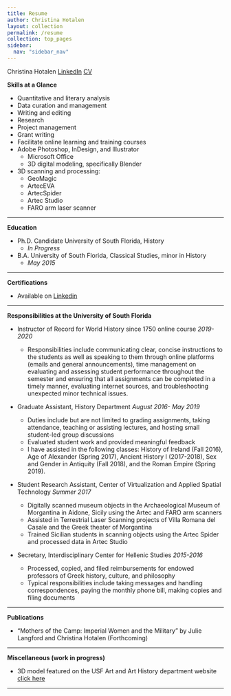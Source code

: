 ```yaml
---
title: Resume
author: Christina Hotalen
layout: collection
permalink: /resume
collection: top_pages
sidebar:
  nav: "sidebar_nav"
---
```


Christina Hotalen
[LinkedIn](https://www.linkedin.com/in/christinahotalen/) [CV](https://www.dropbox.com/s/lw9hxrubzh6i3dm/Christina%20Hotalen%20CV.docx?dl=0)

**Skills at a Glance**
- Quantitative and literary analysis
- Data curation and management
- Writing and editing
- Research
- Project management
- Grant writing
- Facilitate online learning and training courses
- Adobe Photoshop, InDesign, and Illustrator
	- Microsoft Office
	- 3D digital modeling, specifically Blender
- 3D scanning and processing:
	- GeoMagic
	- ArtecEVA
	- ArtecSpider
	- Artec Studio
	- FARO arm laser scanner

--- 

**Education**
- Ph.D. Candidate University of South Florida, History
	- *In Progress*
- B.A. University of South Florida, Classical Studies, minor in History
	- *May 2015*

---

**Certifications**
- Available on [Linkedin](https://www.linkedin.com/in/christinahotalen/)

---

**Responsibilities at the University of South Florida**
- Instructor of Record for World History since 1750 online course *2019-2020*
	- Responsibilities include communicating clear, concise instructions to the students as well as speaking to them through online platforms (emails and general announcements), time management on evaluating and assessing student performance throughout the semester and ensuring that all assignments can be completed in a timely manner, evaluating internet sources, and troubleshooting unexpected minor technical issues.

- Graduate Assistant, History Department *August 2016- May 2019*
	- Duties include but are not limited to grading assignments, taking attendance, teaching or assisting lectures, and hosting small student-led group discussions
	- Evaluated student work and provided meaningful feedback
	- I have assisted in the following classes: History of Ireland (Fall 2016), Age of Alexander (Spring 2017), Ancient History I (2017-2018), Sex and Gender in Antiquity (Fall 2018), and the Roman Empire (Spring 2019).

- Student Research Assistant, Center of Virtualization and Applied Spatial Technology *Summer 2017*
	- Digitally scanned museum objects in the Archaeological Museum of Morgantina in Aidone, Sicily using the Artec and FARO arm scanners
	- Assisted in Terrestrial Laser Scanning projects of Villa Romana del Casale and the Greek theater of Morgantina
	- Trained Sicilian students in scanning objects using the Artec Spider and processed data in Artec Studio

- Secretary, Interdisciplinary Center for Hellenic Studies *2015-2016*
	- Processed, copied, and filed reimbursements for endowed professors of Greek history, culture, and philosophy
	- Typical responsibilities include taking messages and handling correspondences, paying the monthly phone bill, making copies and filing documents

---

**Publications**
- “Mothers of the Camp: Imperial Women and the Military” by Julie Langford and Christina Hotalen (Forthcoming)

---

**Miscellaneous (work in progress)**
- 3D model featured on the USF Art and Art History department website [click here](https://www.usf.edu/arts/art/academics/student-work-galleries/animation-digital-modeling.aspx)

---
